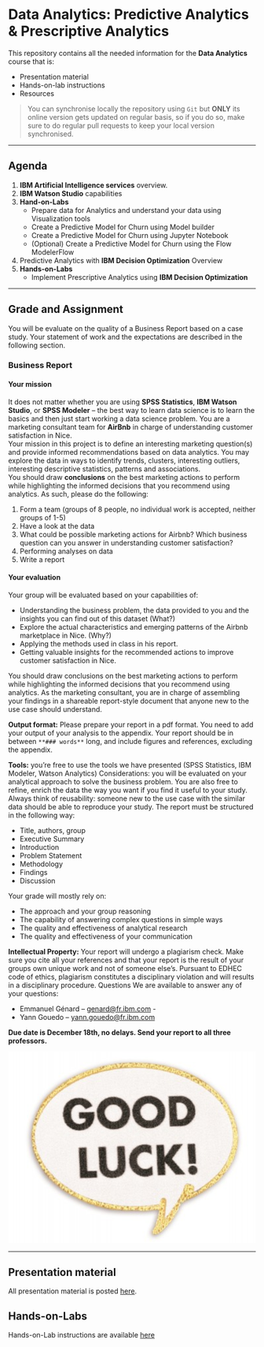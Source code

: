 # Data Analytics: Predictive Analytics & Prescriptive Analytics
This repository contains all the needed information for the **Data Analytics** course that is:
  + Presentation material
  + Hands-on-lab instructions
  + Resources

> You can synchronise locally the repository using `Git` but **ONLY** its online version gets updated on regular basis, so if you do so, make sure to do regular pull requests to keep your local version synchronised.
---

## Agenda
1. **IBM Artificial Intelligence services** overview.
2. **IBM Watson Studio** capabilities
3. **Hand-on-Labs**
    + Prepare data for Analytics and understand your data using Visualization tools
    + Create a Predictive Model for Churn using Model builder
    + Create a Predictive Model for Churn using Jupyter Notebook
    + (Optional) Create a Predictive Model for Churn using the Flow ModelerFlow
4. Predictive Analytics with **IBM Decision Optimization** Overview
5. **Hands-on-Labs**
    + Implement Prescriptive Analytics using **IBM Decision Optimization**

---
## Grade and Assignment
You will be evaluate on the quality of a Business Report based on a case study. Your statement of work and the expectations are described in the following section.

### Business Report
#### Your mission
It does not matter whether you are using **SPSS Statistics**, **IBM Watson Studio**, or **SPSS Modeler** – the best way to learn data science is to learn the basics and then just start working a data science problem.
You are a marketing consultant team for **AirBnb** in charge of understanding customer satisfaction in Nice.  
Your mission in this project is to define an interesting marketing question(s) and provide informed recommendations based on data analytics.
You may explore the data in ways to identify trends, clusters, interesting outliers, interesting descriptive statistics, patterns and associations.  
You should draw **conclusions** on the best marketing actions to perform while highlighting the informed decisions that you recommend using analytics. As such, please do the following:
1.	Form a team (groups of 8 people, no individual work is accepted, neither groups of 1-5)
2.	Have a look at the data
3.	What could be possible marketing actions for Airbnb? Which business question can you answer in understanding customer satisfaction?
4.	Performing analyses on data
5.	Write a report

#### Your evaluation
Your group will be evaluated based on your capabilities of:
+	Understanding the business problem, the data provided to you and the insights you can find out of this dataset (What?)
+	Explore the actual characteristics and emerging patterns of the Airbnb marketplace in Nice.  (Why?)
+	Applying the methods used in class in his report.
+	Getting valuable insights for the recommended actions to improve customer satisfaction in Nice.

You should draw conclusions on the best marketing actions to perform while highlighting the informed decisions that you recommend using analytics. As the marketing consultant, you are in charge of assembling your findings in a shareable report-style document that anyone new to the use case should understand.

**Output format:** Please prepare your report in a pdf format. You need to add your output of your analysis to the appendix. Your report should be in between `**### words**` long, and include figures and references, excluding the appendix.  

**Tools:** you’re free to use the tools we have presented (SPSS Statistics, IBM Modeler, Watson Analytics)
Considerations: you will be evaluated on your analytical approach to solve the business problem.
You are also free to refine, enrich the data the way you want if you find it useful to your study.
Always think of reusability: someone new to the use case with the similar data should be able to reproduce your study.
The report must be structured in the following way:
+ Title, authors, group
+	Executive Summary
+	Introduction
+	Problem Statement
+	Methodology
+	Findings
+	Discussion

Your grade will mostly rely on:
+	The approach and your group reasoning
+	The capability of answering complex questions in simple ways
+ The quality and effectiveness of analytical research
+	The quality and effectiveness of your communication

**Intellectual Property:** Your report will undergo a plagiarism check. Make sure you cite all your references and that your report is the result of your groups own unique work and not of someone else’s. Pursuant to EDHEC code of ethics, plagiarism constitutes a disciplinary violation and will results in a disciplinary procedure.
Questions
We are available to answer any of your questions:
+	Emmanuel Génard – genard@fr.ibm.com -
+ Yann Gouedo – yann.gouedo@fr.ibm.com

**Due date is December 18th, no delays. Send your report to all three professors.**  

![](assets/markdown-img-paste-20181121094836361.png)

---

## Presentation material
All presentation material is posted [here](./PDF).

## Hands-on-Labs
Hands-on-Lab instructions are available [here](./HOL_Overview.md)
